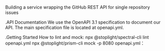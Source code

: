 Building a service wrapping the GitHub REST API for single repository issues

.API Documentation
We use the OpenAPI 3.1 specification to document our API. The main specification file is located at openapi.yml.

.Getting Started
 How to lint and mock:
   npx @stoplight/spectral-cli lint openapi.yml
   npx @stoplight/prism-cli mock -p 8080 openapi.yml：























































 

